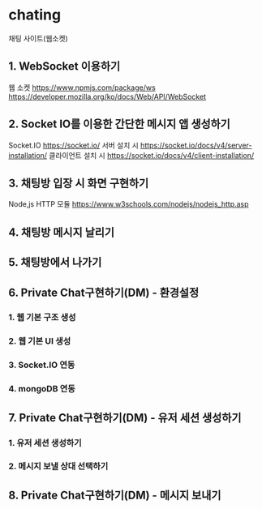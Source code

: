 # chating
채팅 사이트(웹소켓)


## 1. WebSocket 이용하기
웹 소켓
https://www.npmjs.com/package/ws
https://developer.mozilla.org/ko/docs/Web/API/WebSocket


## 2. Socket IO를 이용한 간단한 메시지 앱 생성하기
Socket.IO
https://socket.io/
서버 설치 시
https://socket.io/docs/v4/server-installation/
클라이언트 설치 시
https://socket.io/docs/v4/client-installation/

## 3. 채팅방 입장 시 화면 구현하기
Node,js HTTP 모듈
https://www.w3schools.com/nodejs/nodejs_http.asp


## 4. 채팅방 메시지 날리기

## 5. 채팅방에서 나가기

## 6. Private Chat구현하기(DM) - 환경설정
### 1. 웹 기본 구조 생성
### 2. 웹 기본 UI 생성
### 3. Socket.IO 연동
### 4. mongoDB 연동

## 7. Private Chat구현하기(DM) - 유저 세션 생성하기
### 1. 유저 세션 생성하기
### 2. 메시지 보낼 상대 선택하기

## 8. Private Chat구현하기(DM) - 메시지 보내기